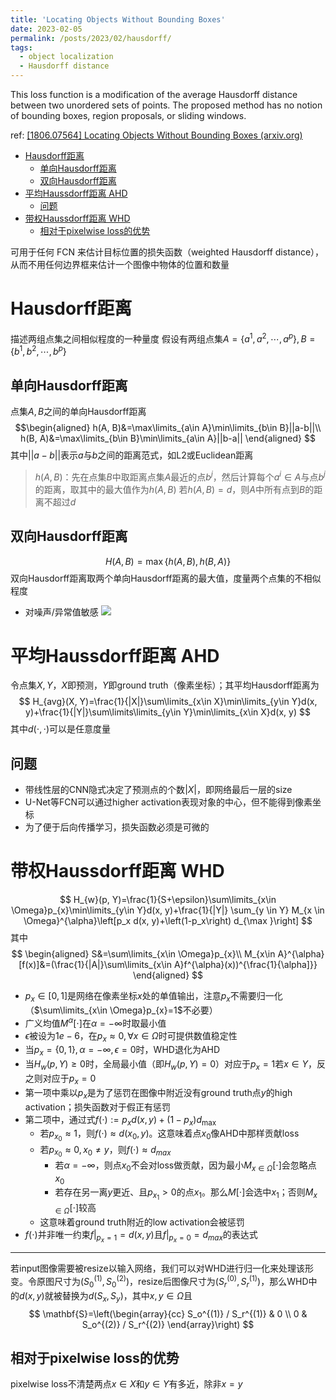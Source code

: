 ```yaml
---
title: 'Locating Objects Without Bounding Boxes'
date: 2023-02-05
permalink: /posts/2023/02/hausdorff/
tags:
  - object localization
  - Hausdorff distance
---
```


This loss function is a modification of the average Hausdorff distance between two unordered sets of points. The proposed method has no notion of bounding boxes, region proposals, or sliding windows.

ref: [[1806.07564] Locating Objects Without Bounding Boxes (arxiv.org)](https://arxiv.org/abs/1806.07564)

- [Hausdorff距离](#hausdorff距离)
	- [单向Hausdorff距离](#单向hausdorff距离)
	- [双向Hausdorff距离](#双向hausdorff距离)
- [平均Haussdorff距离 AHD](#平均haussdorff距离-ahd)
	- [问题](#问题)
- [带权Haussdorff距离 WHD](#带权haussdorff距离-whd)
	- [相对于pixelwise loss的优势](#相对于pixelwise-loss的优势)


可用于任何 FCN 来估计目标位置的损失函数（weighted Hausdorff distance），从而不用任何边界框来估计一个图像中物体的位置和数量
# Hausdorff距离
描述两组点集之间相似程度的一种量度
假设有两组点集$A=\{a^{1}, a^{2}, \cdots, a^{p}\}, B=\{b^{1}, b^{2}, \cdots, b^{p}\}$
## 单向Hausdorff距离
点集$A, B$之间的单向Hausdorff距离
$$\begin{aligned}
h(A, B)&=\max\limits_{a\in A}\min\limits_{b\in B}||a-b||\\
h(B, A)&=\max\limits_{b\in B}\min\limits_{a\in A}||b-a||
\end{aligned}
$$
其中$||a-b||$表示$a$与$b$之间的距离范式，如L2或Euclidean距离
> 	$h(A, B)$：先在点集$B$中取距离点集$A$最近的点$b^{j}$，然后计算每个$a^{i}\in A$与点$b^{j}$的距离，取其中的最大值作为$h(A, B)$
> 	若$h(A, B)=d$，则$A$中所有点到$B$的距离不超过$d$
## 双向Hausdorff距离
$$
H(A, B)=\max\{h(A, B), h(B, A)\}
$$
双向Hausdorff距离取两个单向Hausdorff距离的最大值，度量两个点集的不相似程度
- 对噪声/异常值敏感
![](https://img-blog.csdnimg.cn/20200603191338464.png?x-oss-process=image/watermark,type_ZmFuZ3poZW5naGVpdGk,shadow_10,text_aHR0cHM6Ly9ibG9nLmNzZG4ubmV0L3lpemhpc2h1aXhpb25n,size_16,color_FFFFFF,t_70)
# 平均Haussdorff距离 AHD
令点集$X, Y$，$X$即预测，$Y$即ground truth（像素坐标）；其平均Hausdorff距离为
$$
H_{avg}(X, Y)=\frac{1}{|X|}\sum\limits_{x\in X}\min\limits_{y\in Y}d(x, y)+\frac{1}{|Y|}\sum\limits\limits_{y\in Y}\min\limits_{x\in X}d(x, y)
$$
其中$d(\cdot, \cdot)$可以是任意度量
## 问题
- 带线性层的CNN隐式决定了预测点的个数$|X|$，即网络最后一层的size
- U-Net等FCN可以通过higher activation表现对象的中心，但不能得到像素坐标
- 为了便于后向传播学习，损失函数必须是可微的
# 带权Haussdorff距离 WHD
$$
H_{w}(p, Y)=\frac{1}{S+\epsilon}\sum\limits_{x\in \Omega}p_{x}\min\limits_{y\in Y}d(x, y)+\frac{1}{|Y|} \sum_{y \in Y} M_{x \in \Omega}^{\alpha}\left[p_x d(x, y)+\left(1-p_x\right) d_{\max }\right]
$$
其中
$$
\begin{aligned}
S&=\sum\limits_{x\in \Omega}p_{x}\\
M_{x\in A}^{\alpha}[f(x)]&=(\frac{1}{|A|}\sum\limits_{x\in A}f^{\alpha}(x))^{\frac{1}{\alpha]}}
\end{aligned}
$$
- $p_{x}\in [0, 1]$是网络在像素坐标$x$处的单值输出，注意$p_{x}$不需要归一化（$\sum\limits_{x\in \Omega}p_{x}=1$不必要）
- 广义均值$M^{\alpha}[\cdot]$在$\alpha=-\infty$时取最小值
- $\epsilon$被设为$1e-6$，在$p_{x}\approx 0 , \forall x\in \Omega$时可提供数值稳定性
- 当$p_{x}=\{0, 1\}, \alpha=-\infty, \epsilon=0$时，WHD退化为AHD
- 当$H_{w}(p, Y)\geq 0$时，全局最小值（即$H_{w}(p, Y)= 0$）对应于$p_{x}=1$若$x\in Y$，反之则对应于$p_{x}=0$
- 第一项中乘以$p_{x}$是为了惩罚在图像中附近没有ground truth点$y$的high activation；损失函数对于假正有惩罚
- 第二项中，通过式$f(\cdot):=p_x d(x, y)+\left(1-p_x\right) d_{\max }$
	- 若$p_{x_{0}}\approx 1$，则$f(\cdot)\approx d(x_{0}, y)$。这意味着点$x_{0}$像AHD中那样贡献loss
	- 若$p_{x_{0}}\approx 0, x_{0}\ne y$，则$f(\cdot)\approx d_{max}$
		- 若$\alpha=-\infty$，则点$x_{0}$不会对loss做贡献，因为最小$M_{x\in \Omega}[\cdot]$会忽略点$x_{0}$
		- 若存在另一离$y$更近、且$p_{x_{1}}>0$的点$x_{1}$。那么$M[\cdot]$会选中$x_{1}$；否则$M_{x\in \Omega}[\cdot]$较高
	- 这意味着ground truth附近的low activation会被惩罚
- $f(\cdot)$并非唯一约束$\left.f\right|_{p_x=1}=d(x, y)$且$\left.f\right|_{p_x=0}=d_{max}$的表达式
---
若input图像需要被resize以输入网络，我们可以对WHD进行归一化来处理该形变。令原图尺寸为$(S_{0}^{(1)}, S_{0}^{(2)})$，resize后图像尺寸为$(S_{r}^{(0)}, S_{r}^{( 1)})$，那么WHD中的$d(x, y)$就被替换为$d(S_{x}, S_{y})$，其中$x, y\in \Omega$且
$$
\mathbf{S}=\left(\begin{array}{cc}
S_o^{(1)} / S_r^{(1)} & 0 \\
0 & S_o^{(2)} / S_r^{(2)}
\end{array}\right)
$$
## 相对于pixelwise loss的优势
pixelwise loss不清楚两点$x\in X$和$y\in Y$有多近，除非$x=y$